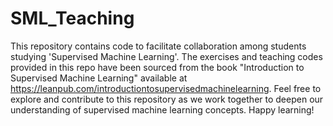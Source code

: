 # SML_Teaching
This repository contains code to facilitate collaboration among students studying 'Supervised Machine Learning'. The exercises and teaching codes provided in this repo have been sourced from the book "Introduction to Supervised Machine Learning" available at https://leanpub.com/introductiontosupervisedmachinelearning. Feel free to explore and contribute to this repository as we work together to deepen our understanding of supervised machine learning concepts. Happy learning!
